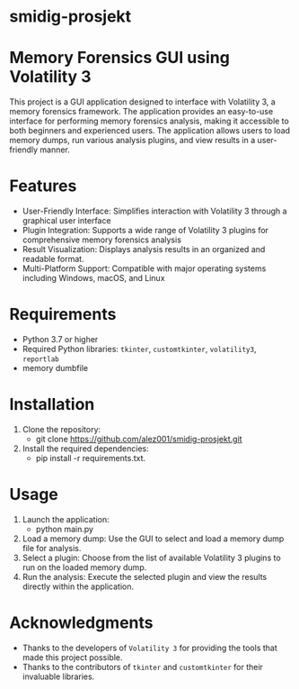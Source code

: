 # smidig-prosjekt
# Memory Forensics GUI using Volatility 3
This project is a GUI application designed to interface with Volatility 3, a memory forensics framework. The application provides an easy-to-use interface for performing memory forensics analysis, making it accessible to both beginners and experienced users. The application allows users to load memory dumps, run various analysis plugins, and view results in a user-friendly manner.


# Features
* User-Friendly Interface: Simplifies interaction with Volatility 3 through a graphical user interface
* Plugin Integration: Supports a wide range of Volatility 3 plugins for comprehensive memory forensics analysis
* Result Visualization: Displays analysis results in an organized and readable format.
* Multi-Platform Support: Compatible with major operating systems including Windows, macOS, and Linux

# Requirements
* Python 3.7 or higher
* Required Python libraries: `tkinter`, `customtkinter`, `volatility3`, `reportlab`
* memory dumbfile

# Installation
1. Clone the repository:
    * git clone https://github.com/alez001/smidig-prosjekt.git 
2. Install the required dependencies:
    * pip install -r requirements.txt. 


# Usage
1. Launch the application:
    * python main.py
2. Load a memory dump: Use the GUI to select and load a memory dump file for analysis.
3. Select a plugin: Choose from the list of available Volatility 3 plugins to run on the loaded memory dump.
4. Run the analysis: Execute the selected plugin and view the results directly within the application.

# Acknowledgments
* Thanks to the developers of `Volatility 3` for providing the tools that made this project possible.
* Thanks to the contributors of `tkinter` and `customtkinter` for their invaluable libraries.

